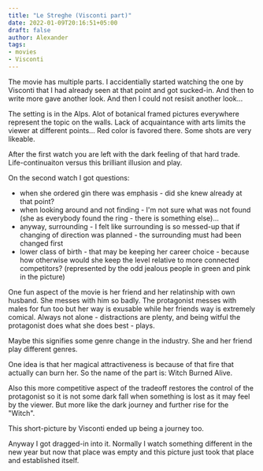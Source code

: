 ```yaml
---
title: "Le Streghe (Visconti part)"
date: 2022-01-09T20:16:51+05:00
draft: false
author: Alexander
tags:
- movies
- Visconti
---
```


The movie has multiple parts.
I accidentially started watching the one by Visconti that I had already seen at that point and got sucked-in.
And then to write more gave another look.
And then I could not resisit another look...

The setting is in the Alps.
Alot of botanical framed pictures everywhere represent the topic on the walls.
Lack of acquaintance with arts limits the viewer at different points...
Red color is favored there.
Some shots are very likeable.

After the first watch you are left with the dark feeling of that hard trade.
Life-continuaiton versus this brilliant illusion and play.

On the second watch I got questions:
- when she ordered gin there was emphasis - did she knew already at that point?
- when looking around and not finding - I'm not sure what was not found (she as everybody found the ring - there is something else)...
- anyway, surrounding - I felt like surrounding is so messed-up that if changing of direction was planned - the surrounding must had been changed first
- lower class of birth - that may be keeping her career choice - because how otherwise would she keep the level relative to more connected competitors? (represented by the odd jealous people in green and pink in the picture)

One fun aspect of the movie is her friend and her relatinship with own husband.
She messes with him so badly.
The protagonist messes with males for fun too but her way is exusable while her friends way is extremely comical.
Always not alone - distractions are plenty, and being witful the protagonist does what she does best - plays.

Maybe this signifies some genre change in the industry.
She and her friend play different genres.

One idea is that her magical attractiveness is because of that fire that actually can burn her.
So the name of the part is: Witch Burned Alive.

Also this more competitive aspect of the tradeoff restores the control of the protagonist so it is not some dark fall when something is lost as it may feel by the viewer.
But more like the dark journey and further rise for the "Witch".

This short-picture by Visconti ended up being a journey too.

Anyway I got dragged-in into it.
Normally I watch something different in the new year but now that place was empty and this picture just took that place and established itself.
